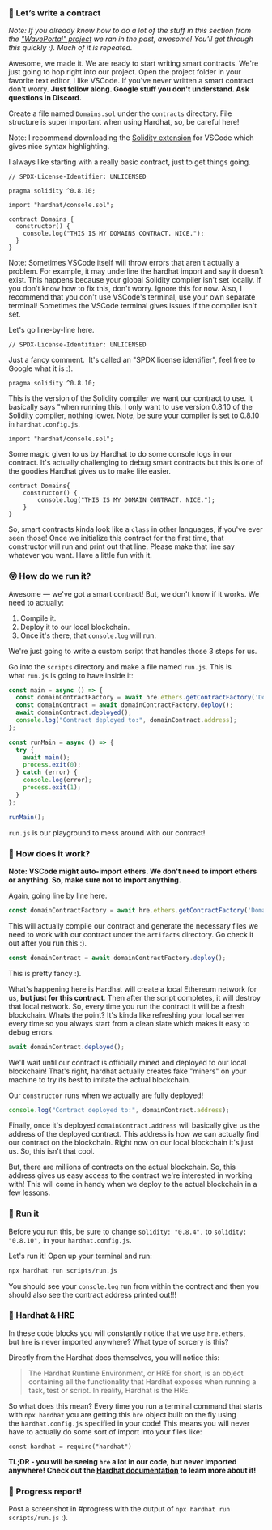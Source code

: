 ### 👶 Let’s write a contract

*Note: If you already know how to do a lot of the stuff in this section from the ["WavePortal" project](https://app.buildspace.so/projects/CO02cf0f1c-f996-4f50-9669-cf945ca3fb0b) we ran in the past, awesome! You'll get through this quickly :). Much of it is repeated.*

Awesome, we made it. We are ready to start writing smart contracts. We're just going to hop right into our project. Open the project folder in your favorite text editor, I like VSCode. If you've never written a smart contract don't worry. **Just follow along. Google stuff you don't understand. Ask questions in Discord.**

Create a file named `Domains.sol` under the `contracts` directory. File structure is super important when using Hardhat, so, be careful here!

Note: I recommend downloading the [Solidity extension](https://marketplace.visualstudio.com/items?itemName=JuanBlanco.solidity) for VSCode which gives nice syntax highlighting.

I always like starting with a really basic contract, just to get things going.

```solidity
// SPDX-License-Identifier: UNLICENSED

pragma solidity ^0.8.10;

import "hardhat/console.sol";

contract Domains {
  constructor() {
    console.log("THIS IS MY DOMAINS CONTRACT. NICE.");
  }
}
```

Note: Sometimes VSCode itself will throw errors that aren't actually a problem. For example, it may underline the hardhat import and say it doesn't exist. This happens because your global Solidity compiler isn't set locally. If you don't know how to fix this, don't worry. Ignore this for now. Also, I recommend that you don't use VSCode's terminal, use your own separate terminal! Sometimes the VSCode terminal gives issues if the compiler isn't set.

Let's go line-by-line here.

```solidity
// SPDX-License-Identifier: UNLICENSED
```

Just a fancy comment.  It's called an "SPDX license identifier", feel free to Google what it is :).

```solidity
pragma solidity ^0.8.10;
```

This is the version of the Solidity compiler we want our contract to use. It basically says "when running this, I only want to use version 0.8.10 of the Solidity compiler, nothing lower. Note, be sure your compiler is set to 0.8.10 in `hardhat.config.js`.

```solidity
import "hardhat/console.sol";
```

Some magic given to us by Hardhat to do some console logs in our contract. It's actually challenging to debug smart contracts but this is one of the goodies Hardhat gives us to make life easier.

```solidity
contract Domains{
    constructor() {
        console.log("THIS IS MY DOMAIN CONTRACT. NICE.");
    }
}

```

So, smart contracts kinda look like a `class` in other languages, if you've ever seen those! Once we initialize this contract for the first time, that constructor will run and print out that line. Please make that line say whatever you want. Have a little fun with it.

### 😲 How do we run it?

Awesome — we've got a smart contract! But, we don't know if it works. We need to actually:

1. Compile it.
2. Deploy it to our local blockchain.
3. Once it's there, that `console.log` will run.

We're just going to write a custom script that handles those 3 steps for us.

Go into the `scripts` directory and make a file named `run.js`. This is what `run.js` is going to have inside it:

```jsx
const main = async () => {
  const domainContractFactory = await hre.ethers.getContractFactory('Domains');
  const domainContract = await domainContractFactory.deploy();
  await domainContract.deployed();
  console.log("Contract deployed to:", domainContract.address);
};

const runMain = async () => {
  try {
    await main();
    process.exit(0);
  } catch (error) {
    console.log(error);
    process.exit(1);
  }
};

runMain();
```

`run.js` is our playground to mess around with our contract!

### 🤔 How does it work?

**Note: VSCode might auto-import ethers. We don't need to import ethers or anything. So, make sure not to import anything.**

Again, going line by line here.

```jsx
const domainContractFactory = await hre.ethers.getContractFactory('Domains');
```

This will actually compile our contract and generate the necessary files we need to work with our contract under the `artifacts` directory. Go check it out after you run this :).

```jsx
const domainContract = await domainContractFactory.deploy();
```

This is pretty fancy :).

What's happening here is Hardhat will create a local Ethereum network for us, **but just for this contract**. Then after the script completes, it will destroy that local network. So, every time you run the contract it will be a fresh blockchain. Whats the point? It's kinda like refreshing your local server every time so you always start from a clean slate which makes it easy to debug errors.

```jsx
await domainContract.deployed();
```

We'll wait until our contract is officially mined and deployed to our local blockchain! That's right, hardhat actually creates fake "miners" on your machine to try its best to imitate the actual blockchain.

Our `constructor` runs when we actually are fully deployed!

```jsx
console.log("Contract deployed to:", domainContract.address);
```

Finally, once it's deployed `domainContract.address` will basically give us the address of the deployed contract. This address is how we can actually find our contract on the blockchain. Right now on our local blockchain it's just us. So, this isn't that cool.

But, there are millions of contracts on the actual blockchain. So, this address gives us easy access to the contract we're interested in working with! This will come in handy when we deploy to the actual blockchain in a few lessons.

### 💨 Run it

Before you run this, be sure to change `solidity: "0.8.4",` to `solidity: "0.8.10",` in your `hardhat.config.js`.

Let's run it! Open up your terminal and run:

```bash
npx hardhat run scripts/run.js
```

You should see your `console.log` run from within the contract and then you should also see the contract address printed out!!!

### 🎩 Hardhat & HRE

In these code blocks you will constantly notice that we use `hre.ethers`, but `hre` is never imported anywhere? What type of sorcery is this?

Directly from the Hardhat docs themselves, you will notice this:

> The Hardhat Runtime Environment, or HRE for short, is an object containing all the functionality that Hardhat exposes when running a task, test or script. In reality, Hardhat is the HRE.
> 

So what does this mean? Every time you run a terminal command that starts with `npx hardhat` you are getting this `hre` object built on the fly using the `hardhat.config.js` specified in your code! This means you will never have to actually do some sort of import into your files like:

`const hardhat = require("hardhat")`

**TL;DR - you will be seeing `hre` a lot in our code, but never imported anywhere! Check out the [Hardhat documentation](https://hardhat.org/advanced/hardhat-runtime-environment.html) to learn more about it!**

### 🚨 Progress report!

Post a screenshot in #progress with the output of `npx hardhat run scripts/run.js` :).